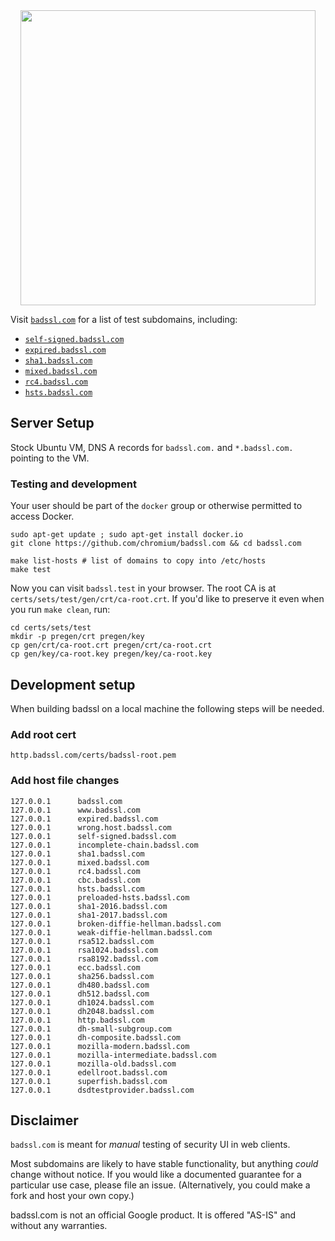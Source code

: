 <center>
  <a href="https://badssl.com/">
    <img src="./badssl.png" width="472" />
  </a>
</center>

Visit [`badssl.com`](https://badssl.com/) for a list of test subdomains, including:

- [`self-signed.badssl.com`](https://self-signed.badssl.com)
- [`expired.badssl.com`](https://expired.badssl.com)
- [`sha1.badssl.com`](https://sha1.badssl.com)
- [`mixed.badssl.com`](https://mixed.badssl.com)
- [`rc4.badssl.com`](https://rc4.badssl.com)
- [`hsts.badssl.com`](https://hsts.badssl.com)

## Server Setup

Stock Ubuntu VM, DNS A records for `badssl.com.` and `*.badssl.com.` pointing to the VM.

### Testing and development

Your user should be part of the `docker` group or otherwise permitted to access Docker.

    sudo apt-get update ; sudo apt-get install docker.io
    git clone https://github.com/chromium/badssl.com && cd badssl.com

    make list-hosts # list of domains to copy into /etc/hosts
    make test

Now you can visit `badssl.test` in your browser.
The root CA is at `certs/sets/test/gen/crt/ca-root.crt`. If you'd like to preserve it even when you run `make clean`, run:

    cd certs/sets/test
    mkdir -p pregen/crt pregen/key
    cp gen/crt/ca-root.crt pregen/crt/ca-root.crt
    cp gen/key/ca-root.key pregen/key/ca-root.key

## Development setup

When building badssl on a local machine the following steps will be needed.

### Add root cert

    http.badssl.com/certs/badssl-root.pem

### Add host file changes

```
127.0.0.1      badssl.com
127.0.0.1      www.badssl.com
127.0.0.1      expired.badssl.com
127.0.0.1      wrong.host.badssl.com
127.0.0.1      self-signed.badssl.com
127.0.0.1      incomplete-chain.badssl.com
127.0.0.1      sha1.badssl.com
127.0.0.1      mixed.badssl.com
127.0.0.1      rc4.badssl.com
127.0.0.1      cbc.badssl.com
127.0.0.1      hsts.badssl.com
127.0.0.1      preloaded-hsts.badssl.com
127.0.0.1      sha1-2016.badssl.com
127.0.0.1      sha1-2017.badssl.com
127.0.0.1      broken-diffie-hellman.badssl.com
127.0.0.1      weak-diffie-hellman.badssl.com
127.0.0.1      rsa512.badssl.com
127.0.0.1      rsa1024.badssl.com
127.0.0.1      rsa8192.badssl.com
127.0.0.1      ecc.badssl.com
127.0.0.1      sha256.badssl.com
127.0.0.1      dh480.badssl.com
127.0.0.1      dh512.badssl.com
127.0.0.1      dh1024.badssl.com
127.0.0.1      dh2048.badssl.com
127.0.0.1      http.badssl.com
127.0.0.1      dh-small-subgroup.com
127.0.0.1      dh-composite.badssl.com
127.0.0.1      mozilla-modern.badssl.com
127.0.0.1      mozilla-intermediate.badssl.com
127.0.0.1      mozilla-old.badssl.com
127.0.0.1      edellroot.badssl.com
127.0.0.1      superfish.badssl.com
127.0.0.1      dsdtestprovider.badssl.com
```

## Disclaimer

`badssl.com` is meant for *manual* testing of security UI in web clients.

Most subdomains are likely to have stable functionality, but anything *could* change without notice. If you would like a documented guarantee for a particular use case, please file an issue. (Alternatively, you could make a fork and host your own copy.)

badssl.com is not an official Google product. It is offered "AS-IS" and without any warranties.
